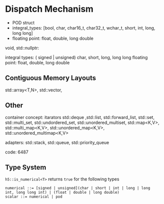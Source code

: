 # Dispatch Mechanism


* POD struct
* integral_types: [bool, char, char16_t, char32_t, wchar_t, short, int, long, long long]
* floating point: float, double, long double



void, std::nullptr: 

integral types: ( signed | unsigned) char, short, long, long long
floating point: float, double, long double

## Contiguous Memory Layouts

std::array<T,N>, std::vector<T>, 

## Other
container concept: itarators
std::deque<T> ,std::list, std::forward_list<T>, std::set<T>, std::multi_set<T>, std::undordered_set<T>, std::unordered_multiset<T>, 
std::map<K,V>, std::multi_map<K,V>, std::unordered_map<K,V>, std::unordered_multimap<K,V>

adapters:
std::stack<T>, std::queue<T>, std::priority_queue<T> 

code: 6487

## Type System
`h5::is_numerical<T>` returns `true` for the following types
```
numerical ::= [signed | unsigned](char | short | int | long | long int, long long int) | (float | double | long double)
scalar ::= numerical | pod
```
